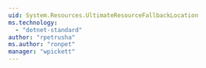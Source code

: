 ```yaml
---
uid: System.Resources.UltimateResourceFallbackLocation
ms.technology: 
  - "dotnet-standard"
author: "rpetrusha"
ms.author: "ronpet"
manager: "wpickett"
---
```

